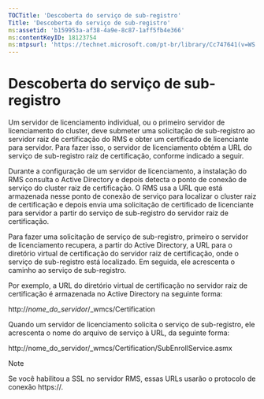 ```yaml
---
TOCTitle: 'Descoberta do serviço de sub-registro'
Title: 'Descoberta do serviço de sub-registro'
ms:assetid: 'b159953a-af38-4a9e-8c87-1aff5fb4e366'
ms:contentKeyID: 18123754
ms:mtpsurl: 'https://technet.microsoft.com/pt-br/library/Cc747641(v=WS.10)'
---
```


Descoberta do serviço de sub-registro
=====================================

Um servidor de licenciamento individual, ou o primeiro servidor de licenciamento do cluster, deve submeter uma solicitação de sub-registro ao servidor raiz de certificação do RMS e obter um certificado de licenciante para servidor. Para fazer isso, o servidor de licenciamento obtém a URL do serviço de sub-registro raiz de certificação, conforme indicado a seguir.

Durante a configuração de um servidor de licenciamento, a instalação do RMS consulta o Active Directory e depois detecta o ponto de conexão de serviço do cluster raiz de certificação. O RMS usa a URL que está armazenada nesse ponto de conexão de serviço para localizar o cluster raiz de certificação e depois envia uma solicitação de certificado de licenciante para servidor a partir do serviço de sub-registro do servidor raiz de certificação.

Para fazer uma solicitação de serviço de sub-registro, primeiro o servidor de licenciamento recupera, a partir do Active Directory, a URL para o diretório virtual de certificação do servidor raiz de certificação, onde o serviço de sub-registro está localizado. Em seguida, ele acrescenta o caminho ao serviço de sub-registro.

Por exemplo, a URL do diretório virtual de certificação no servidor raiz de certificação é armazenada no Active Directory na seguinte forma:

http://*nome\_do\_servidor*/\_wmcs/Certification

Quando um servidor de licenciamento solicita o serviço de sub-registro, ele acrescenta o nome do arquivo de serviço à URL, da seguinte forma:

http://nome\_do\_servidor/\_wmcs/Certification/SubEnrollService.asmx

> [!Note]  
> Se você habilitou a SSL no servidor RMS, essas URLs usarão o protocolo de conexão https://.
